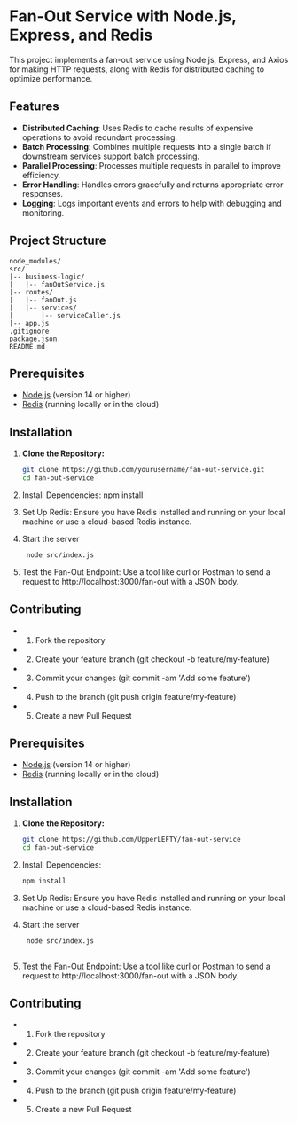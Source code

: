 # Fan-Out Service with Node.js, Express, and Redis

This project implements a fan-out service using Node.js, Express, and Axios for making HTTP requests, along with Redis for distributed caching to optimize performance.

## Features

- **Distributed Caching**: Uses Redis to cache results of expensive operations to avoid redundant processing.
- **Batch Processing**: Combines multiple requests into a single batch if downstream services support batch processing.
- **Parallel Processing**: Processes multiple requests in parallel to improve efficiency.
- **Error Handling**: Handles errors gracefully and returns appropriate error responses.
- **Logging**: Logs important events and errors to help with debugging and monitoring.


## Project Structure
```
node_modules/
src/
|-- business-logic/
|   |-- fanOutService.js
|-- routes/
|   |-- fanOut.js
|   |-- services/
|       |-- serviceCaller.js
|-- app.js
.gitignore
package.json
README.md
```

## Prerequisites

- [Node.js](https://nodejs.org/) (version 14 or higher)
- [Redis](https://redis.io/) (running locally or in the cloud)

## Installation

1. **Clone the Repository:**

   ```bash
   git clone https://github.com/yourusername/fan-out-service.git
   cd fan-out-service
   
2. Install Dependencies:
   npm install
   
3. Set Up Redis:
Ensure you have Redis installed and running on your local machine or use a cloud-based Redis instance.

4. Start the server

   ```bash
    node src/index.js

5. Test the Fan-Out Endpoint:
Use a tool like curl or Postman to send a request to http://localhost:3000/fan-out with a JSON body.



## Contributing

-	1.	Fork the repository
-	2.	Create your feature branch (git checkout -b feature/my-feature)
-	3.	Commit your changes (git commit -am 'Add some feature')
-	4.	Push to the branch (git push origin feature/my-feature)
-	5.	Create a new Pull Request

## Prerequisites

- [Node.js](https://nodejs.org/) (version 14 or higher)
- [Redis](https://redis.io/) (running locally or in the cloud)

## Installation

1. **Clone the Repository:**

   ```bash
   git clone https://github.com/UpperLEFTY/fan-out-service
   cd fan-out-service
   
2. Install Dependencies:
   ```bash
   npm install
   
3. Set Up Redis:
Ensure you have Redis installed and running on your local machine or use a cloud-based Redis instance.

4. Start the server

   ```bash
    node src/index.js
    

5. Test the Fan-Out Endpoint:
Use a tool like curl or Postman to send a request to http://localhost:3000/fan-out with a JSON body.


## Contributing

-	1.	Fork the repository
-	2.	Create your feature branch (git checkout -b feature/my-feature)
-	3.	Commit your changes (git commit -am 'Add some feature')
-	4.	Push to the branch (git push origin feature/my-feature)
-	5.	Create a new Pull Request
